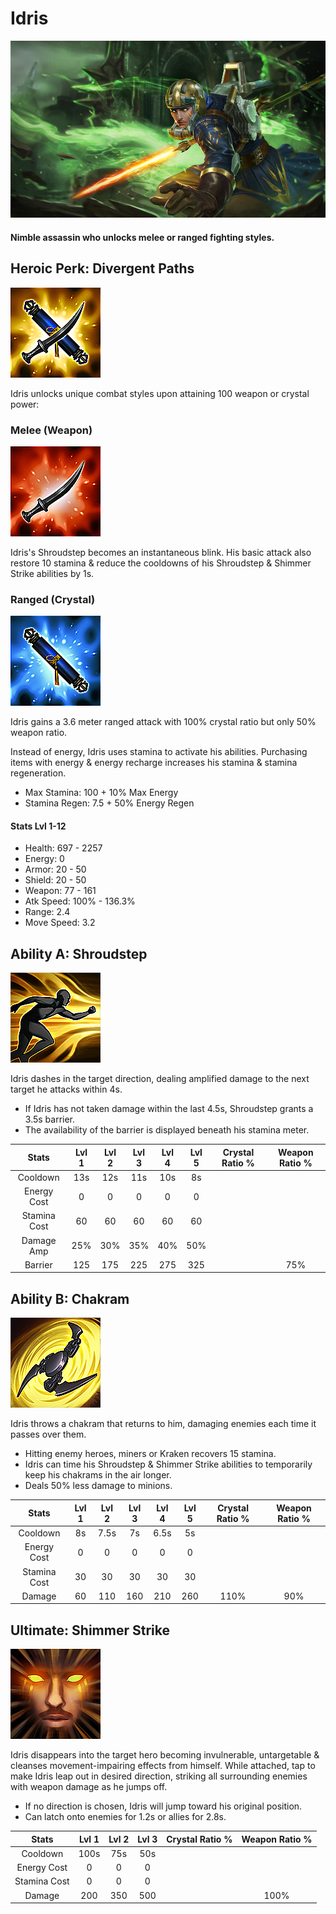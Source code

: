 # Idris

![](../../.gitbook/assets/image%20%28431%29.png)

#### Nimble assassin who unlocks melee or ranged fighting styles.

## Heroic Perk: Divergent Paths

![Divergent Paths](../../.gitbook/assets/image%20%28352%29.png)

Idris unlocks unique combat styles upon attaining 100 weapon or crystal power:

### Melee \(Weapon\)

![Melee Path](../../.gitbook/assets/image%20%28430%29.png)

Idris's Shroudstep becomes an instantaneous blink. His basic attack also restore 10 stamina & reduce the cooldowns of his Shroudstep & Shimmer Strike abilities by 1s.

### Ranged \(Crystal\)

![Ranged Path](../../.gitbook/assets/image%20%28383%29.png)

Idris gains a 3.6 meter ranged attack with 100% crystal ratio but only 50% weapon ratio.

Instead of energy, Idris uses stamina to activate his abilities. Purchasing items with energy & energy recharge increases his stamina & stamina regeneration.

* Max Stamina: 100 + 10% Max Energy
* Stamina Regen: 7.5 + 50% Energy Regen

#### Stats Lvl 1-12

* Health: 697 - 2257
* Energy: 0
* Armor: 20 - 50
* Shield: 20 - 50
* Weapon: 77 - 161
* Atk Speed: 100% - 136.3%
* Range: 2.4
* Move Speed: 3.2

## Ability A: Shroudstep

![Shroudstep](../../.gitbook/assets/image%20%28219%29.png)

Idris dashes in the target direction, dealing amplified damage to the next target he attacks within 4s.

* If Idris has not taken damage within the last 4.5s, Shroudstep grants a 3.5s barrier.
* The availability of the barrier is displayed beneath his stamina meter.

| Stats | Lvl 1 | Lvl 2 | Lvl 3 | Lvl 4 | Lvl 5 | Crystal      Ratio % | Weapon     Ratio % |
| :---: | :---: | :---: | :---: | :---: | :---: | :---: | :---: |
| Cooldown | 13s | 12s | 11s | 10s | 8s |  |  |
| Energy       Cost | 0 | 0 | 0 | 0 | 0 |  |  |
| Stamina    Cost | 60 | 60 | 60 | 60 | 60 |  |  |
| Damage    Amp | 25% | 30% | 35% | 40% | 50% |  |  |
| Barrier | 125 | 175 | 225 | 275 | 325 |  | 75% |

## Ability B: Chakram

![Chakram](../../.gitbook/assets/image%20%28388%29.png)

Idris throws a chakram that returns to him, damaging enemies each time it passes over them.

* Hitting enemy heroes, miners or Kraken recovers 15 stamina.
* Idris can time his Shroudstep & Shimmer Strike abilities to temporarily keep his chakrams in the air longer.
* Deals 50% less damage to minions.

| Stats | Lvl 1 | Lvl 2 | Lvl 3 | Lvl 4 | Lvl 5 | Crystal      Ratio % | Weapon     Ratio % |
| :---: | :---: | :---: | :---: | :---: | :---: | :---: | :---: |
| Cooldown | 8s | 7.5s | 7s | 6.5s | 5s |  |  |
| Energy       Cost | 0 | 0 | 0 | 0 | 0 |  |  |
| Stamina    Cost | 30 | 30 | 30 | 30 | 30 |  |  |
| Damage | 60 | 110 | 160 | 210 | 260 | 110% | 90% |

## Ultimate: Shimmer Strike

![Shimmer Strike](../../.gitbook/assets/image%20%28358%29.png)

Idris disappears into the target hero becoming invulnerable, untargetable & cleanses movement-impairing effects from himself. While attached, tap to make Idris leap out in desired direction, striking all surrounding enemies with weapon damage as he jumps off.

* If no direction is chosen, Idris will jump toward his original position.
* Can latch onto enemies for 1.2s or allies for 2.8s.

| Stats | Lvl 1 | Lvl 2 | Lvl 3 | Crystal Ratio % | Weapon Ratio % |
| :---: | :---: | :---: | :---: | :---: | :---: |
| Cooldown | 100s | 75s | 50s |  |  |
| Energy Cost | 0 | 0 | 0 |  |  |
| Stamina Cost | 0 | 0 | 0 |  |  |
| Damage | 200 | 350 | 500 |  | 100% |

